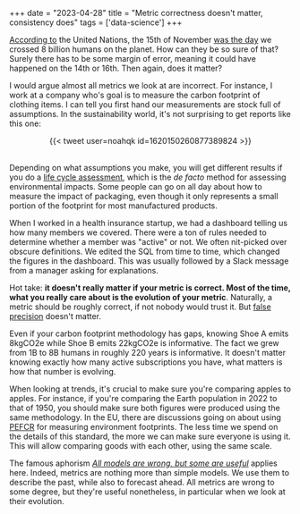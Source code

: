 +++
date = "2023-04-28"
title = "Metric correctness doesn't matter, consistency does"
tags = ['data-science']
+++

[According to](https://www.un.org/en/dayof8billion) the United Nations, the 15th of November [was the day](https://www.bbc.co.uk/newsround/63632981) we crossed 8 billion humans on the planet. How can they be so sure of that? Surely there has to be some margin of error, meaning it could have happened on the 14th or 16th. Then again, does it matter?

I would argue almost all metrics we look at are incorrect. For instance, I work at a company who's goal is to measure the carbon footprint of clothing items. I can tell you first hand our measurements are stock full of assumptions. In the sustainability world, it's not surprising to get reports like this one:

<div align="center">{{< tweet user=noahqk id=1620150260877389824 >}}</div>
</br>

Depending on what assumptions you make, you will get different results if you do a [life cycle assessment](https://www.wikiwand.com/en/Life-cycle_assessment), which is the _de facto_ method for assessing environmental impacts. Some people can go on all day about how to measure the impact of packaging, even though it only represents a small portion of the footprint for most manufactured products.

When I worked in a health insurance startup, we had a dashboard telling us how many members we covered. There were a ton of rules needed to determine whether a member was "active" or not. We often nit-picked over obscure definitions. We edited the SQL from time to time, which changed the figures in the dashboard. This was usually followed by a Slack message from a manager asking for explanations.

Hot take: **it doesn't really matter if your metric is correct. Most of the time, what you really care about is the evolution of your metric**. Naturally, a metric should be roughly correct, if not nobody would trust it. But [false precision](https://www.wikiwand.com/en/False_precision) doesn't matter.

Even if your carbon footprint methodology has gaps, knowing Shoe A emits 8kgCO2e while Shoe B emits 22kgCO2e is informative. The fact we grew from 1B to 8B humans in roughly 220 years is informative. It doesn't matter knowing exactly how many active subscriptions you have, what matters is how that number is evolving.

When looking at trends, it's crucial to make sure you're comparing apples to apples. For instance, if you're comparing the Earth population in 2022 to that of 1950, you should make sure both figures were produced using the same methodology. In the EU, there are discussions going on about using [PEFCR](https://ec.europa.eu/environment/eussd/smgp/PEFCR_OEFSR_en.htm) for measuring environment footprints. The less time we spend on the details of this standard, the more we can make sure everyone is using it. This will allow comparing goods with each other, using the same scale.

The famous aphorism [_All models are wrong, but some are useful_](https://www.wikiwand.com/en/All_models_are_wrong) applies here. Indeed, metrics are nothing more than simple models. We use them to describe the past, while also to forecast ahead. All metrics are wrong to some degree, but they're useful nonetheless, in particular when we look at their evolution.
